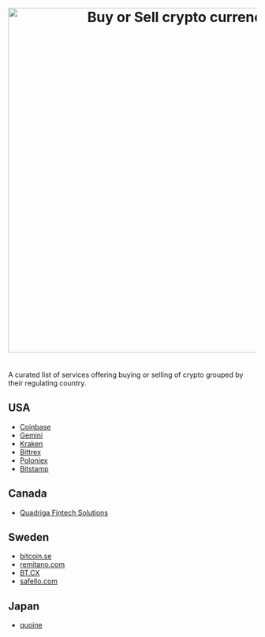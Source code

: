 <h1 align="center">
  <br>
	<img width="700" src="https://cdn.rawgit.com/gurre/crypto-exchanges/master/media/logo.svg" alt="Buy or Sell crypto currencies">
	<br>
</h1>
<br>
A curated list of services offering buying or selling of crypto grouped by their regulating country.
<br>

## USA
 - [Coinbase](https://www.coinbase.com/)
 - [Gemini](https://gemini.com/)
 - [Kraken](https://www.kraken.com/)
 - [Bittrex](https://bittrex.com/)
 - [Poloniex](https://poloniex.com/)
 - [Bitstamp](https://www.bitstamp.net/)

## Canada
 - [Quadriga Fintech Solutions](https://www.quadrigacx.com/)

## Sweden
 - [bitcoin.se](https://www.bitcoin.se/)
 - [remitano.com](https://remitano.com/)
 - [BT.CX](https://bt.cx/)
 - [safello.com](https://safello.com)

## Japan

 - [quoine](https://quoine.com/)
